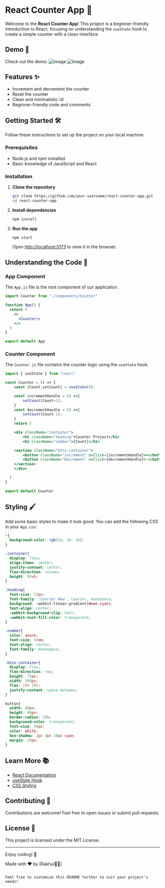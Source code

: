 # React Counter App 🚀

Welcome to the **React Counter App**! This project is a beginner-friendly introduction to React, focusing on understanding the `useState` hook to create a simple counter with a clean interface.

## Demo 📸

Check out the demo:
![image](https://github.com/BlackEmpir7199/React-Projects-Beginners/assets/118678415/52f10b56-a6b6-462c-8df2-981a292d6881)
![image](https://github.com/BlackEmpir7199/React-Projects-Beginners/assets/118678415/2baca41e-8019-407d-81a1-66b4e8faee75)


## Features ✨

- Increment and decrement the counter
- Reset the counter
- Clean and minimalistic UI
- Beginner-friendly code and comments

## Getting Started 🛠️

Follow these instructions to set up the project on your local machine.

### Prerequisites

- Node.js and npm installed
- Basic knowledge of JavaScript and React

### Installation

1. **Clone the repository**

   ```bash
   git clone https://github.com/your-username/react-counter-app.git
   cd react-counter-app
   ```

2. **Install dependencies**

   ```bash
   npm install
   ```

3. **Run the app**

   ```bash
   npm start
   ```

   Open [http://localhost:5173](http://localhost:5173) to view it in the browser.


## Understanding the Code 🧠

### App Component

The `App.js` file is the root component of our application.

```jsx
import Counter from "./components/Counter"

function App() {
  return (
    <>
      <Counter/>
    </>
  )
}

export default App

```

### Counter Component

The `Counter.js` file contains the counter logic using the `useState` hook.

```jsx
import { useState } from "react"

const Counter = () => {
    const [Count,setCount] = useState(0);

    const incrementHandle = () =>{
        setCount(Count+1);
    }
    const decrementHandle = () =>{
        setCount(Count-1);
    }
    return (

    <div className="container">
        <h1 className="heading">Counter Project</h1>
        <h1 className="number">{Count}</h1>

    <section className="btns-container">
        <button className="increment" onClick={incrementHandle}>+</button>
        <button className="Decrement" onClick={decrementHandle}>-</button>
    </section>
    </div>

  )
}

export default Counter
```

## Styling 🖌️

Add some basic styles to make it look good. You can add the following CSS in your `App.css`:

```css
*{
  background-color: rgb(16, 16, 16);
}

.container{
  display: flex;
  align-items: center;
  justify-content: center;
  flex-direction: column;
  height: 95vh;
}

.heading{
  font-size: 72px;
  font-family: 'Courier New', Courier, monospace;
  background: -webkit-linear-gradient(#eee,cyan); 
  text-align: center;
  -webkit-background-clip: text;
  -webkit-text-fill-color: transparent;
}

.number{
  color: azure;
  font-size: 5rem;
  text-align: center;
  font-family: monospace;
}

.btns-container{
  display: flex;
  flex-direction: row;
  height: 75px;
  width: 300px;
  flex: 1fr 1fr;
  justify-content: space-between;
}

button{
  width: 80px;
  height: 80px;
  border-radius: 25%;
  background-color: transparent;
  font-size: 30px;
  color: white;
  box-shadow: 2px 3px 10px cyan;
  margin: 20px;
}
```

## Learn More 📚

- [React Documentation](https://reactjs.org/docs/getting-started.html)
- [useState Hook](https://reactjs.org/docs/hooks-state.html)
- [CSS Styling](https://developer.mozilla.org/en-US/docs/Web/CSS)

## Contributing 🤝

Contributions are welcome! Feel free to open issues or submit pull requests.

## License 📄

This project is licensed under the MIT License.

---

Enjoy coding! 🎉

Made with ❤️ by [Rakhul👩‍💻]
```

Feel free to customize this README further to suit your project's needs!
